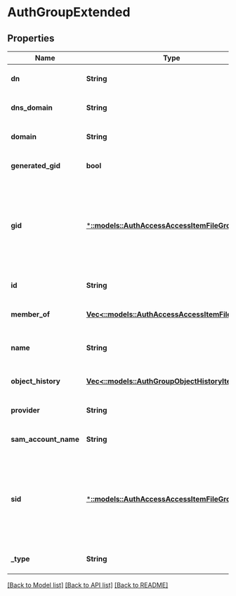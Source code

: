 # AuthGroupExtended

## Properties
Name | Type | Description | Notes
------------ | ------------- | ------------- | -------------
**dn** | **String** |  | [optional] [default to null]
**dns_domain** | **String** |  | [optional] [default to null]
**domain** | **String** |  | [optional] [default to null]
**generated_gid** | **bool** | If true, the GID was generated. | [optional] [default to null]
**gid** | [***::models::AuthAccessAccessItemFileGroup**](AuthAccessAccessItemFileGroup.md) | Specifies properties for a persona, which consists of either a &#39;type&#39; and a &#39;name&#39; or an &#39;ID&#39;. | [optional] [default to null]
**id** | **String** | Specifies the user or group ID. | [default to null]
**member_of** | [**Vec<::models::AuthAccessAccessItemFileGroup>**](AuthAccessAccessItemFileGroup.md) |  | [optional] [default to null]
**name** | **String** | Specifies a user or group name. | [default to null]
**object_history** | [**Vec<::models::AuthGroupObjectHistoryItem>**](AuthGroupObjectHistoryItem.md) |  | [optional] [default to null]
**provider** | **String** |  | [optional] [default to null]
**sam_account_name** | **String** |  | [optional] [default to null]
**sid** | [***::models::AuthAccessAccessItemFileGroup**](AuthAccessAccessItemFileGroup.md) | Specifies properties for a persona, which consists of either a &#39;type&#39; and a &#39;name&#39; or an &#39;ID&#39;. | [optional] [default to null]
**_type** | **String** | Specifies the object type. | [default to null]

[[Back to Model list]](../README.md#documentation-for-models) [[Back to API list]](../README.md#documentation-for-api-endpoints) [[Back to README]](../README.md)


